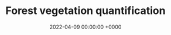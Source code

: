 ---
layout: redirected
redirect_to:  https://andrewwango.github.io/assets/pdf/4M25_Report_2_web.pdf
type: research
title: Forest vegetation quantification
date: 2022-04-09 00:00:00 +0000
description:  Environmental monitoring robotics project report [![](https://img.shields.io/badge/GitHub-blue?logo=GitHub)](https://github.com/Andrewwango/vegetation-segmentation)
img: vegetation/vegetation_long.jpg # Add image post (optional)
tags: [research, machine-learning, cambridge, robotics] # add tag
---
